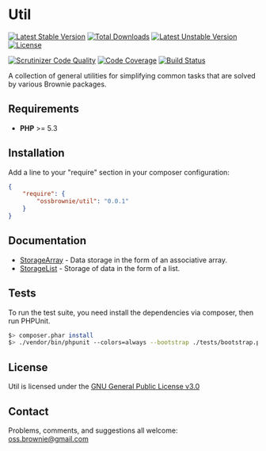 Util
====

[![Latest Stable Version](https://poser.pugx.org/ossbrownie/util/v/stable)](https://packagist.org/packages/ossbrownie/util)
[![Total Downloads](https://poser.pugx.org/ossbrownie/util/downloads)](https://packagist.org/packages/ossbrownie/util)
[![Latest Unstable Version](https://poser.pugx.org/ossbrownie/util/v/unstable)](https://packagist.org/packages/ossbrownie/util)
[![License](https://poser.pugx.org/ossbrownie/util/license)](https://packagist.org/packages/ossbrownie/util)

[![Scrutinizer Code Quality](https://scrutinizer-ci.com/g/ossbrownie/util/badges/quality-score.png?b=master)](https://scrutinizer-ci.com/g/ossbrownie/util/?branch=master)
[![Code Coverage](https://scrutinizer-ci.com/g/ossbrownie/util/badges/coverage.png?b=master)](https://scrutinizer-ci.com/g/ossbrownie/util/?branch=master)
[![Build Status](https://travis-ci.org/ossbrownie/util.svg?branch=master)](https://travis-ci.org/ossbrownie/util)

A collection of general utilities for simplifying common tasks that are solved by various Brownie packages.

## Requirements
- **PHP** >= 5.3

## Installation
Add a line to your "require" section in your composer configuration:

```json
{
    "require": {
        "ossbrownie/util": "0.0.1"
    }
}
```

## Documentation
- [StorageArray](https://github.com/ossbrownie/util/wiki/StorageArray) - Data storage in the form of an associative array.
- [StorageList](https://github.com/ossbrownie/util/wiki/StorageList) - Storage of data in the form of a list.


## Tests
To run the test suite, you need install the dependencies via composer, then run PHPUnit.
```bash
$> composer.phar install
$> ./vendor/bin/phpunit --colors=always --bootstrap ./tests/bootstrap.php ./tests
```


## License
Util is licensed under the [GNU General Public License v3.0](http://www.gnu.org/copyleft/lesser.html)


## Contact

Problems, comments, and suggestions all welcome: [oss.brownie@gmail.com](mailto:oss.brownie@gmail.com)
